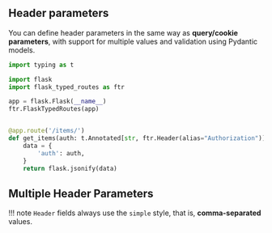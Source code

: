 ## Header parameters

You can define header parameters in the same way as **query/cookie parameters**, with support for multiple
values and validation using Pydantic models.

```python
import typing as t

import flask
import flask_typed_routes as ftr

app = flask.Flask(__name__)
ftr.FlaskTypedRoutes(app)


@app.route('/items/')
def get_items(auth: t.Annotated[str, ftr.Header(alias="Authorization")] = None):
    data = {
        'auth': auth,
    }
    return flask.jsonify(data)
```

## Multiple Header Parameters

!!! note
    `Header` fields always use the `simple` style, that is, **comma-separated** values.
